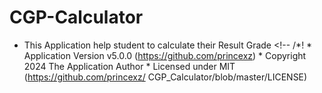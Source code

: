 # CGP-Calculator
* This Application help student to calculate their Result Grade   &lt;!-- /*!  * Application Version v5.0.0 (https://github.com/princexz)  * Copyright 2024 The Application Author  * Licensed under MIT (https://github.com/princexz/  CGP_Calculator/blob/master/LICENSE)  
